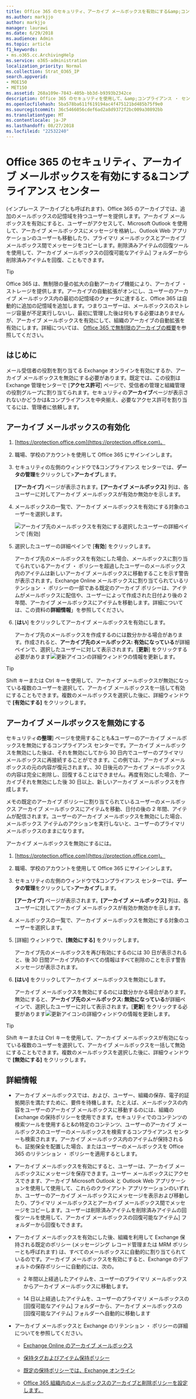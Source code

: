 ```yaml
---
title: Office 365 のセキュリティ、アーカイブ メールボックスを有効にする&amp;コンプライアンス センター
ms.author: markjjo
author: markjjo
manager: laurawi
ms.date: 6/29/2018
ms.audience: Admin
ms.topic: article
f1_keywords:
- ms.o365.cc.ArchivingHelp
ms.service: o365-administration
localization_priority: Normal
ms.collection: Strat_O365_IP
search.appverid:
- MOE150
- MET150
ms.assetid: 268a109e-7843-405b-bb3d-b9393b2342ce
description: Office 365 のセキュリティを使用して、&amp;コンプライアンス ・ センター要件をサポートして、組織のメッセージの保存、電子的証拠開示、アーカイブ メールボックスを有効にします。
ms.openlocfilehash: 5ba578ba611f619194ac4f475121bd485b75f9e0
ms.sourcegitcommit: 36c5466056cdef6ad2a8d9372f2bc009a30892bb
ms.translationtype: MT
ms.contentlocale: ja-JP
ms.lasthandoff: 08/27/2018
ms.locfileid: "22532240"
---
```

# <a name="enable-archive-mailboxes-in-the-office-365-security-amp-compliance-center"></a>Office 365 のセキュリティ、アーカイブ メールボックスを有効にする&amp;コンプライアンス センター
  
(インプレース アーカイブとも呼ばれます)、Office 365 のアーカイブでは、追加のメールボックスの記憶域を持つユーザーを提供します。アーカイブ メールボックスを有効にすると、ユーザーがアクセスして、Microsoft Outlook を使用して、アーカイブ メールボックスにメッセージを格納し、Outlook Web アプリケーションのユーザーも移動したり、プライマリ メールボックスとアーカイブ メールボックス間でメッセージをコピーします。削除済みアイテムの回復ツールを使用して、アーカイブ メールボックスの回復可能なアイテム] フォルダーから削除済みアイテムを回復、こともできます。 
  
> [!TIP]
> Office 365 は、無制限の量の拡大の自動アーカイブ機能により、アーカイブ ・ ストレージを提供します。アーカイブの自動拡張がオンにし、ユーザーのアーカイブ メールボックス内の最初の記憶域のクォータに達すると、Office 365 は自動的に追加の記憶域を追加します。つまりユーザーは、メールボックスのストレージ容量が不足実行しないし、最初に管理した後は何もする必要はありませんが、アーカイブ メールボックスを有効にして、組織のアーカイブの自動拡張を有効にします。詳細については、 [Office 365 で無制限のアーカイブの概要](unlimited-archiving.md)を参照してください。 
  
## <a name="before-you-begin"></a>はじめに

メール受信者の役割を割り当てる Exchange オンラインを有効にするか、アーカイブ メールボックスを無効にする必要があります。既定では、この役割は Exchange 管理センターで [**アクセス許可**] ページで、受信者の管理と組織管理の役割グループに割り当てられます。セキュリティの**アーカイブ**ページが表示されないかどうかは&amp;コンプライアンスを中央揃え、必要なアクセス許可を割り当てるには、管理者に依頼します。 
  
## <a name="enable-an-archive-mailbox"></a>アーカイブ メールボックスの有効化
  
1. [https://protection.office.com](https://protection.office.com)。
    
2. 職場、学校のアカウントを使用して Office 365 にサインインします。
    
3. セキュリティの左側のウィンドウで&amp;コンプライアンス センターでは、**データの管理**をクリックして\>**アーカイブ**します。
    
    **[アーカイブ]** ページが表示されます。**[アーカイブ メールボックス]** 列は、各ユーザーに対してアーカイブ メールボックスが有効か無効かを示します。 
    
4. メールボックスの一覧で、アーカイブ メールボックスを有効にする対象のユーザーを選択します。
    
    ![アーカイブ先のメールボックスを有効にする選択したユーザーの詳細ペインで [有効]](media/8b53cdec-d5c9-4c28-af11-611f95c37b34.png)
  
5. 選択したユーザーの詳細ペインで [**有効**] をクリックします。 
    
    アーカイブ先のメールボックスを有効にした場合、メールボックスに割り当てられているアーカイブ ・ ポリシーを超過したユーザーのメールボックス内のアイテムは新しいアーカイブ メールボックスに移動することを示す警告が表示されます。Exchange Online メールボックスに割り当てられているリテンション ・ ポリシーの一部である既定のアーカイブ ポリシーは、アイテムがメールボックスに配信や、ユーザーによって作成された日付より後の 2 年間、アーカイブ メールボックスにアイテムを移動します。詳細については、この資料の**詳細情報**」を参照してください。 
    
6. [**はい**] をクリックしてアーカイブ メールボックスを有効にします。 
    
    アーカイブ先のメールボックスを作成するのには数分かかる場合があります。作成されると、**アーカイブ先のメールボックス: 有効になっている**が詳細ペインで、選択したユーザーに対して表示されます。[**更新**] をクリックする必要があります![更新アイコン](media/O365-MDM-Policy-RefreshIcon.gif)の詳細ウィンドウの情報を更新します。 
    
> [!TIP]
> Shift キーまたは Ctrl キーを使用して、アーカイブ メールボックスが無効になっている複数のユーザーを選択して、アーカイブ メールボックスを一括して有効にすることもできます。複数のメールボックスを選択した後に、詳細ウィンドウで **[有効にする]** をクリックします。 
  
## <a name="disable-an-archive-mailbox"></a>アーカイブ メールボックスを無効にする
  
セキュリティ**の整理**] ページを使用することも&amp;ユーザーのアーカイブ メールボックスを無効にするコンプライアンス センターです。アーカイブ メールボックスを無効にした後は、それを無効にしてから 30 日内でユーザーのプライマリ メールボックスに再接続することができます。この例では、アーカイブ メールボックスの元の内容が復元されます。、30 日後元のアーカイブ メールボックスの内容は完全に削除し、回復することはできません。再度有効にした場合、アーカイブそれを無効にした後 30 日以上、新しいアーカイブ メールボックスを作成します。 
  
メモの既定のアーカイブ ポリシーに割り当てられているユーザーのメールボックス アーカイブ メールボックスにアイテムを移動、日付の後の 2 年間、アイテムが配信されます。ユーザーのアーカイブ メールボックスを無効にした場合、メールボックス アイテムのアクションを実行しないと、ユーザーのプライマリ メールボックスのままになります。
  
アーカイブ メールボックスを無効にするには。
  
1. [https://protection.office.com](https://protection.office.com)。
    
2. 職場、学校のアカウントを使用して Office 365 にサインインします。
    
3. セキュリティの左側のウィンドウで&amp;コンプライアンス センターでは、**データの管理**をクリックして\>**アーカイブ**します。
    
    **[アーカイブ]** ページが表示されます。**[アーカイブ メールボックス]** 列は、各ユーザーに対してアーカイブ メールボックスが有効か無効かを示します。 
    
4. メールボックスの一覧で、アーカイブ メールボックスを無効にする対象のユーザーを選択します。
    
5. [詳細] ウィンドウで、**[無効にする]** をクリックします。 
    
    アーカイブ先のメールボックスを再び有効にするのには 30 日が表示されると、後 30 日間アーカイブ内のすべての情報はすべて削除のことを示す警告メッセージが表示されます。 
    
6. **[はい]** をクリックしてアーカイブ メールボックスを無効にします。 
    
    アーカイブ メールボックスを無効にするのには数分かかる場合があります。無効にすると、**アーカイブ先のメールボックス: 無効になっている**が詳細ペインで、選択したユーザーに対して表示されます。[**更新**] をクリックする必要があります![更新アイコン](media/O365-MDM-Policy-RefreshIcon.gif)の詳細ウィンドウの情報を更新します。 
    
> [!TIP]
> Shift キーまたは Ctrl キーを使用して、アーカイブ メールボックスが有効になっている複数のユーザーを選択して、アーカイブ メールボックスを一括して無効にすることもできます。複数のメールボックスを選択した後に、詳細ウィンドウで **[無効にする]** をクリックします。 
  
## <a name="more-information"></a>詳細情報
  
- アーカイブ メールボックスでは、および、ユーザー、組織の保存、電子的証拠開示を満たすために、要件を待機します。たとえば、メールボックスの内容をユーザーのアーカイブ メールボックスに移動するのには、組織の Exchange の保持ポリシーを使用できます。セキュリティでのコンテンツの検索ツールを使用すると&amp;の特定のコンテンツ、ユーザーのアーカイブ メールボックスのユーザーのメールボックスを検索するコンプライアンス センターも検索されます。アーカイブ メールボックス内のアイテムが保持されるも、証拠保全を配置した場合、またはユーザーのメールボックスを Office 365 のリテンション ・ ポリシーを適用するとします。
  
- アーカイブ メールボックスを有効にすると、ユーザーは、アーカイブ メールボックスにメッセージを保存できます。ユーザー メールボックスにアクセスできます、アーカイブ Microsoft Outlook と Outlook Web アプリケーションを使用して使用して、これらのクライアント アプリケーションのいずれか、ユーザーのアーカイブ メールボックスにメッセージを表示および移動したり、プライマリ メールボックスとアーカイブ メールボックス間でメッセージをコピーします。ユーザーは削除済みアイテムを削除済みアイテムの回復ツールを使用して、アーカイブ メールボックスの回復可能なアイテム] フォルダーから回復もできます。 
  
- アーカイブ メールボックスを有効にした後、組織を利用して Exchange 保持される既定のポリシー (メッセージング レコード管理または MRM ポリシーとも呼ばれます) は、すべてのメールボックスに自動的に割り当てられているのです。アーカイブ メールボックスを有効にすると、Exchange のデフォルトの保存ポリシーに自動的には、次の。 
  
    - 2 年間以上経過したアイテムを、ユーザーのプライマリ メールボックスからアーカイブ メールボックスに移動します。 
    
    - 14 日以上経過したアイテムを、ユーザーのプライマリ メールボックスの [回復可能なアイテム] フォルダーから、アーカイブ メールボックスの [回復可能なアイテム] フォルダーへ自動的に移動します
    
- アーカイブ メールボックスと Exchange のリテンション ・ ポリシーの詳細についてを参照してください。
  
  - [Exchange Online のアーカイブ メールボックス](https://go.microsoft.com/fwlink/?LinkId=404421)
    
  - [保持タグおよびアイテム保持ポリシー](https://go.microsoft.com/fwlink/?LinkId=404424)
    
  - [既定の保持ポリシーでは、Exchange オンライン](https://go.microsoft.com/fwlink/?linkid=839418)
    
  - [Office 365 組織内のメールボックスのアーカイブと削除ポリシーを設定します。](set-up-an-archive-and-deletion-policy-for-mailboxes.md)
